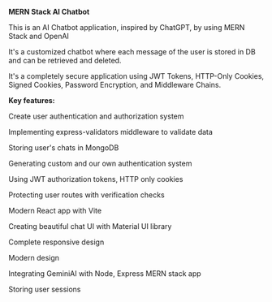__**MERN Stack AI Chatbot**__

This is an AI Chatbot application, inspired by ChatGPT, by using MERN Stack and OpenAI

It's a customized chatbot where each message of the user is stored in DB and can be retrieved and deleted.

It's a completely secure application using JWT Tokens, HTTP-Only Cookies, Signed Cookies, Password Encryption, and Middleware Chains.

**Key features:**

Create user authentication and authorization system

Implementing express-validators middleware to validate data

Storing user's chats in MongoDB

Generating custom and our own authentication system

Using JWT authorization tokens, HTTP only cookies

Protecting user routes with verification checks

Modern React app with Vite

Creating beautiful chat UI with Material UI library

Complete responsive design

Modern design

Integrating GeminiAI with Node, Express MERN stack app

Storing user sessions
